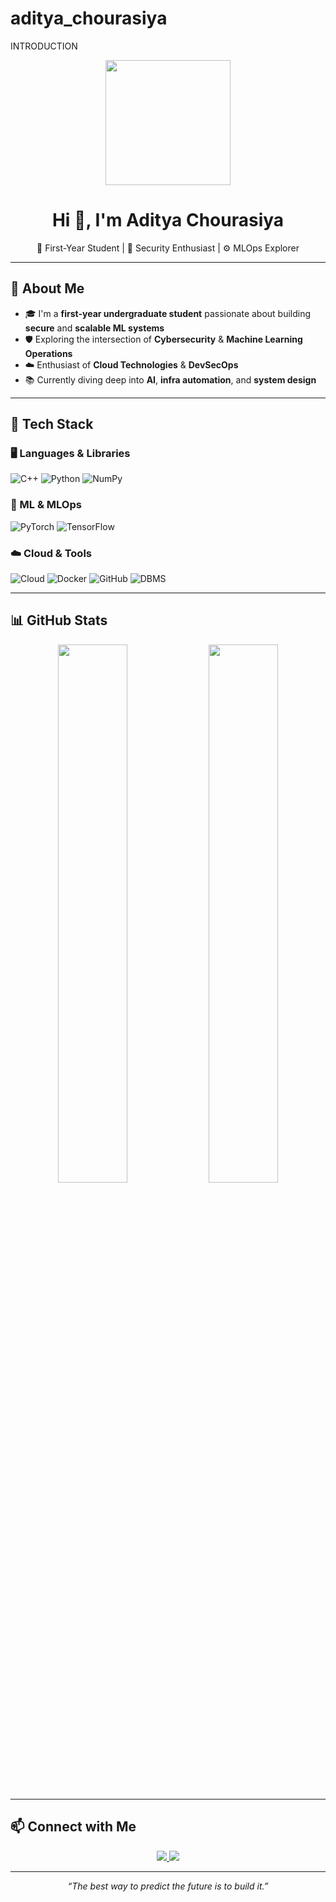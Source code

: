 # aditya_chourasiya
INTRODUCTION
<!-- Header GIF -->
<p align="center">
  <img src="https://media.giphy.com/media/L8K62iTDkzGX6/giphy.gif" width="200" />
</p>

<h1 align="center">Hi 👋, I'm Aditya Chourasiya</h1>

<p align="center">
  🚀 First-Year Student | 🔐 Security Enthusiast | ⚙️ MLOps Explorer
</p>

---

## 🧠 About Me

- 🎓 I'm a **first-year undergraduate student** passionate about building **secure** and **scalable ML systems**
- 🛡️ Exploring the intersection of **Cybersecurity** & **Machine Learning Operations**
- ☁️ Enthusiast of **Cloud Technologies** & **DevSecOps**
- 📚 Currently diving deep into **AI**, **infra automation**, and **system design**

---

## 🧰 Tech Stack

### 🖥️ Languages & Libraries
![C++](https://img.shields.io/badge/C++-00599C?style=for-the-badge&logo=c%2B%2B&logoColor=white)
![Python](https://img.shields.io/badge/Python-FFD43B?style=for-the-badge&logo=python&logoColor=blue)
![NumPy](https://img.shields.io/badge/Numpy-013243?style=for-the-badge&logo=numpy&logoColor=white)

### 🤖 ML & MLOps
![PyTorch](https://img.shields.io/badge/PyTorch-EE4C2C?style=for-the-badge&logo=pytorch&logoColor=white)
![TensorFlow](https://img.shields.io/badge/TensorFlow-FF6F00?style=for-the-badge&logo=tensorflow&logoColor=white)

### ☁️ Cloud & Tools
![Cloud](https://img.shields.io/badge/Cloud-AWS/GCP/Azure-0A66C2?style=for-the-badge)
![Docker](https://img.shields.io/badge/Docker-2496ED?style=for-the-badge&logo=docker&logoColor=white)
![GitHub](https://img.shields.io/badge/GitHub-181717?style=for-the-badge&logo=github)
![DBMS](https://img.shields.io/badge/DBMS-SQL/MySQL-4479A1?style=for-the-badge)

---

## 📊 GitHub Stats

<p align="center">
  <img src="https://github-readme-stats.vercel.app/api?username=adityachourasiya&show_icons=true&theme=radical" width="47%" />
  <img src="https://github-readme-streak-stats.herokuapp.com/?user=adityachourasiya&theme=radical" width="47%" />
</p>

---

## 📫 Connect with Me

<p align="center">
  <a href="www.linkedin.com/in/aditya-chourasiya-4aa111249

" target="_blank">
    <img src="https://img.shields.io/badge/LinkedIn-0077B5?style=for-the-badge&logo=linkedin&logoColor=white" />
  </a>
  <a href="mailto:your.adityachourasiya67@gmail.com">
    <img src="https://img.shields.io/badge/Email-D14836?style=for-the-badge&logo=gmail&logoColor=white" />
  </a>
  <a href="https://www.instagram.com/adityachourasiya76?utm_source=qr&igsh=MTMzNzI3MzNraGc1OQ==">
    <img src="https://www.google.com/imgres?q=ig&imgurl=https%3A%2F%2Fstatic.vecteezy.com%2Fsystem%2Fresources%2Fpreviews%2F018%2F910%2F691%2Fnon_2x%2Finstagram-mobile-app-logo-instagram-app-icon-ig-app-free-free-vector.jpg&imgrefurl=https%3A%2F%2Fwww.vecteezy.com%2Fvector-art%2F18910691-instagram-mobile-app-logo-instagram-app-icon-ig-app-free-vector&docid=RB_6smmP6TM_EM&tbnid=fCGydUPTp7IrNM&vet=12ahUKEwjJue-gkuuMAxXmZ_UHHVSKAvYQM3oECGcQAA..i&w=980&h=980&hcb=2&ved=2ahUKEwjJue-gkuuMAxXmZ_UHHVSKAvYQM3oECGcQAA" />
  </a>
</p>

---

<p align="center">
  <em>“The best way to predict the future is to build it.”</em>
</p>
